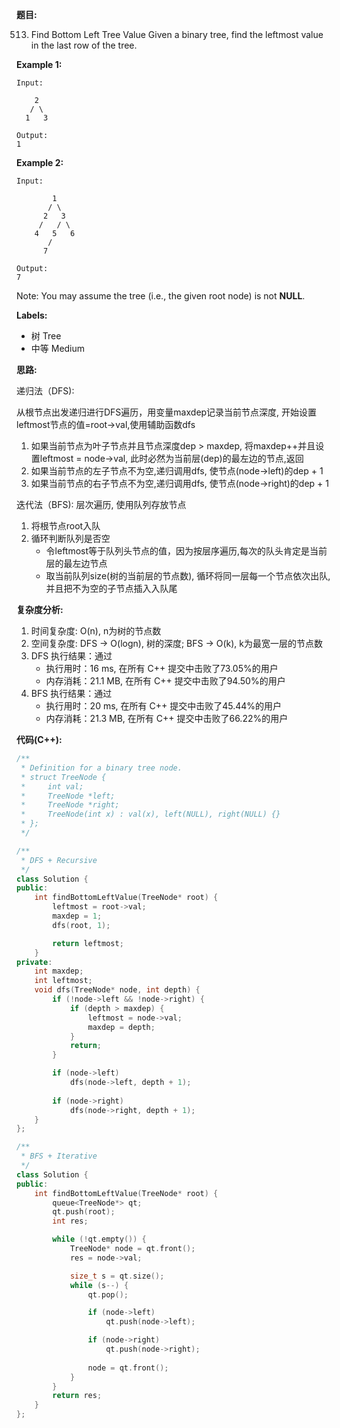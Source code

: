 **题目:**

513. Find Bottom Left Tree Value
Given a binary tree, find the leftmost value in the last row of the tree.

**Example 1:**
```
Input:

    2
   / \
  1   3

Output:
1
```
**Example 2:**
```
Input:

        1
       / \
      2   3
     /   / \
    4   5   6
       /
      7

Output:
7
```
Note: You may assume the tree (i.e., the given root node) is not **NULL**.

**Labels:**
- 树 Tree
- 中等 Medium

**思路:**

递归法（DFS):

从根节点出发递归进行DFS遍历，用变量maxdep记录当前节点深度, 开始设置leftmost节点的值=root->val,使用辅助函数dfs
1. 如果当前节点为叶子节点并且节点深度dep > maxdep, 将maxdep++并且设置leftmost = node->val, 此时必然为当前层(dep)的最左边的节点,返回
2. 如果当前节点的左子节点不为空,递归调用dfs, 使节点(node->left)的dep + 1
3. 如果当前节点的右子节点不为空,递归调用dfs, 使节点(node->right)的dep + 1

迭代法（BFS):
层次遍历, 使用队列存放节点

1. 将根节点root入队
2. 循环判断队列是否空
    - 令leftmost等于队列头节点的值，因为按层序遍历,每次的队头肯定是当前层的最左边节点
    - 取当前队列size(树的当前层的节点数), 循环将同一层每一个节点依次出队,并且把不为空的子节点插入入队尾

**复杂度分析:**
1. 时间复杂度: O(n), n为树的节点数
2. 空间复杂度: DFS -> O(logn), 树的深度; BFS -> O(k), k为最宽一层的节点数
3. DFS 执行结果：通过
    - 执行用时：16 ms, 在所有 C++ 提交中击败了73.05%的用户
    - 内存消耗：21.1 MB, 在所有 C++ 提交中击败了94.50%的用户
4. BFS 执行结果：通过
    - 执行用时：20 ms, 在所有 C++ 提交中击败了45.44%的用户
    - 内存消耗：21.3 MB, 在所有 C++ 提交中击败了66.22%的用户

**代码(C++):**
```C++
/**
 * Definition for a binary tree node.
 * struct TreeNode {
 *     int val;
 *     TreeNode *left;
 *     TreeNode *right;
 *     TreeNode(int x) : val(x), left(NULL), right(NULL) {}
 * };
 */

/**
 * DFS + Recursive
 */
class Solution {
public:
    int findBottomLeftValue(TreeNode* root) {
        leftmost = root->val;
        maxdep = 1;
        dfs(root, 1);

        return leftmost;
    }
private:
    int maxdep;
    int leftmost;
    void dfs(TreeNode* node, int depth) {
        if (!node->left && !node->right) {
            if (depth > maxdep) {
                leftmost = node->val;
                maxdep = depth;
            }
            return;
        }

        if (node->left)
            dfs(node->left, depth + 1);
        
        if (node->right)
            dfs(node->right, depth + 1);
    }
};

/**
 * BFS + Iterative
 */
class Solution {
public:
    int findBottomLeftValue(TreeNode* root) {
        queue<TreeNode*> qt;
        qt.push(root);
        int res;

        while (!qt.empty()) {
            TreeNode* node = qt.front();
            res = node->val;

            size_t s = qt.size();
            while (s--) {
                qt.pop();

                if (node->left)
                    qt.push(node->left);

                if (node->right)
                    qt.push(node->right);
                
                node = qt.front();
            }
        }
        return res;
    }
};
```
